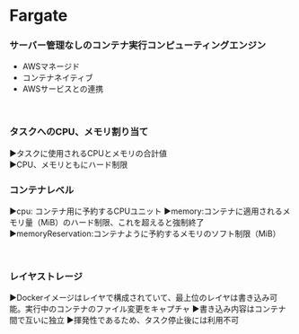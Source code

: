 
# Fargate

### サーバー管理なしのコンテナ実行コンピューティングエンジン
* AWSマネージド
* コンテナネイティブ
* AWSサービスとの連携

<br>

### タスクへのCPU、メモリ割り当て
▶タスクに使用されるCPUとメモリの合計値  
▶CPU、メモリともにハード制限  
### コンテナレベル
▶cpu:  コンテナ用に予約するCPUユニット
▶memory:コンテナに適用されるメモリ量（MiB）のハード制限、これを超えると強制終了  
▶memoryReservation:コンテナように予約するメモリのソフト制限（MiB）

<br>

### レイヤストレージ
▶Dockerイメージはレイヤで構成されていて、最上位のレイヤは書き込み可能。実行中のコンテナのファイル変更をキャプチャ
▶書き込み内容はコンテナ間で互いに独立
▶揮発性であるため、タスク停止後には利用不可

